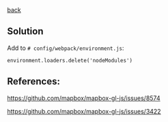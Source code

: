 [back](https://github.com/andrerferrer/troubleshooting-lw#troubleshooting)

## Solution

Add to `# config/webpack/environment.js`:

```
environment.loaders.delete('nodeModules')
```


## References:

https://github.com/mapbox/mapbox-gl-js/issues/8574


https://github.com/mapbox/mapbox-gl-js/issues/3422
